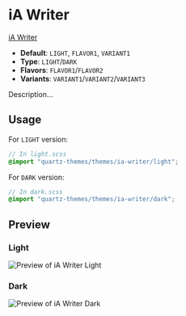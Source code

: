 # iA Writer

[iA Writer](http://github.com/mrowa44)

- **Default**: `LIGHT`, `FLAVOR1`, `VARIANT1`
- **Type**: `LIGHT`/`DARK`
- **Flavors**: `FLAVOR1`/`FLAVOR2`
- **Variants**: `VARIANT1`/`VARIANT2`/`VARIANT3`

Description...

## Usage

For `LIGHT` version:

```scss
// In light.scss
@import "quartz-themes/themes/ia-writer/light";
```

For `DARK` version:

```scss
// In dark.scss
@import "quartz-themes/themes/ia-writer/dark";
```

## Preview

### Light

![Preview of iA Writer Light](preview-light.png)

### Dark

![Preview of iA Writer Dark](preview-dark.png)
